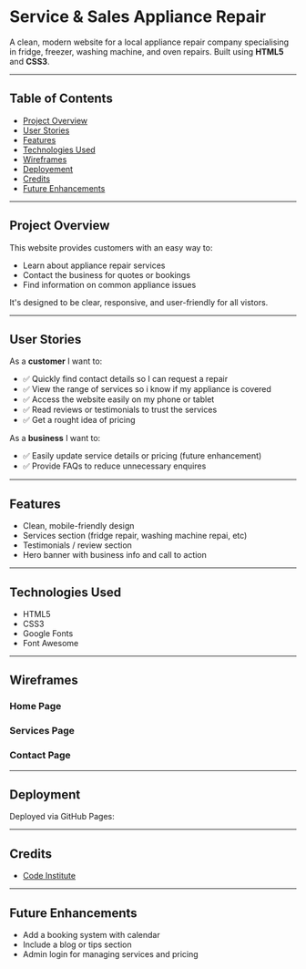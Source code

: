 # Service & Sales Appliance Repair

A clean, modern website for a local appliance repair company specialising in fridge, freezer, washing machine, and oven repairs. Built using **HTML5** and **CSS3**.

<!-- Replace with your screenshot image and path for resposive mock-up] -->

---

## Table of Contents
- [Project Overview](#project-overview)
- [User Stories](#user-stories)
- [Features](#features)
- [Technologies Used](#technologies-used)
- [Wireframes](#wireframes)
- [Deployement](#deployment)
- [Credits](#credits)
- [Future Enhancements](#future-enhancements)

---

## Project Overview
This website provides customers with an easy way to: 
- Learn about appliance repair services
- Contact the business for quotes or bookings
- Find information on common appliance issues

It's designed to be clear, responsive, and user-friendly for all vistors. 

---

## User Stories

As a **customer** I want to:
- ✅ Quickly find contact details so I can request a repair
- ✅ View the range of services so i know if my appliance is covered
- ✅ Access the website easily on my phone or tablet
- ✅ Read reviews or testimonials to trust the services
- ✅ Get a rought idea of pricing

As a **business** I want to:
- ✅ Easily update service details or pricing (future enhancement)
- ✅ Provide FAQs to reduce unnecessary enquires

---

## Features

- Clean, mobile-friendly design
- Services section (fridge repair, washing machine repai, etc)
- Testimonials / review section
- Hero banner with business info and call to action

---

## Technologies Used

- HTML5
- CSS3
- Google Fonts
- Font Awesome

---

## Wireframes

### Home Page

### Services Page

### Contact Page

---

## Deployment 

Deployed via GitHub Pages: <!-- include deployed page -->

---

## Credits

- [Code Institute](https://codeinstitute.net/global/)
<!-- include any CSS frameworks, resource for images, etc) -->

---

## Future Enhancements

- Add a booking system with calendar
- Include a blog or tips section
- Admin login for managing services and pricing

